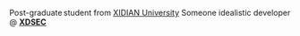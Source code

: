  Post-graduate student from [XIDIAN University](https://www.xidian.edu.cn)
Someone idealistic developer @ [**XDSEC**](https://www.xdsec.org)
